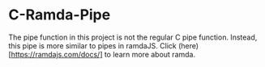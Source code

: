 # C-Ramda-Pipe

The pipe function in this project is not the regular C pipe function. Instead, this pipe is more similar to pipes in ramdaJS. Click (here)[https://ramdajs.com/docs/] to learn more about ramda.
